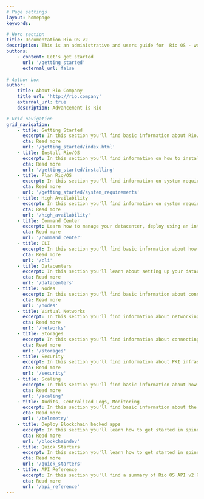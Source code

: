 ```yaml
---
# Page settings
layout: homepage
keywords:

# Hero section
title: Documentation Rio OS v2
description: This is an administrative and users guide for  Rio OS - world's only private cloud operating system
buttons:
    - content: Let's get started
      url: '/getting_started'
      external_url: false
    
# Author box
author:
    title: About Rio Company
    title_url: 'http://rio.company'
    external_url: true
    description: Advancement is Rio

# Grid navigation
grid_navigation:
    - title: Getting Started
      excerpt: In this section you'll find basic information about Rio/OS and its features. If you are a first time user then you must read the Getting Started section first.
      cta: Read more
      url: '/getting_started/index.html'
    - title: Install Rio/OS
      excerpt: In this section you'll find information on how to install Rio/OS and use it properly with entitlement. If you are a first time user then you must read the Getting Started section first.
      cta: Read more
      url: '/getting_started/installing'        
    - title: Plan Rio/OS
      excerpt: In this section you'll find information on system requirements to install Rio/OS. This section is relevant for administrators. If you are a first time user then you must read the Getting Started section first.
      cta: Read more
      url: '/getting_started/system_requirements'               
    - title: High Availability
      excerpt: In this section you'll find information on system requirements to install Rio/OS. This section is relevant for administrators. If you are a first time user then you must read the Getting Started section first.
      cta: Read more
      url: '/high_availability'              
    - title: Command Center
      excerpt: Learn how to manage your datacenter, deploy using an intuitive Rio OS command center.
      cta: Read more
      url: '/command_center'
    - title: CLI
      excerpt: In this section you'll find basic information about how to use Rio OS using CLI.
      cta: Read more
      url: '/cli'        
    - title: Datacenters
      excerpt: In this section you'll learn about setting up your datacenter with Rio OS.
      cta: Read more
      url: '/datacenters'        
    - title: Nodes
      excerpt: In this section you'll find basic information about connecting nodes with `Nodelet`, scaling them in  Rio OS.
      cta: Read more
      url: '/nodes'              
    - title: Virtual Networks
      excerpt: In this section you'll find information about networking nodes, tieing them using Virtal Networks API in Rio OS.
      cta: Read more
      url: '/networks'      
    - title: Storages
      excerpt: In this section you'll find information about connecting storages using `Storlet` with Rio OS and the supported plugins.
      cta: Read more
      url: '/storages'     
    - title: Security
      excerpt: In this section you'll find information about PKI infrastructure, how Rio OS seamlessly sets it up during install, the different ways of securely storing in Rio OS. Identity and Roles & Permissions are detailed.
      cta: Read more
      url: '/security'             
    - title: Scaling
      excerpt: In this section you'll find basic information about how to setup scaling, pre built telemetry rules for horizontal/vertical scaling application and scaling nodes.
      cta: Read more
      url: '/scaling'
    - title: Audits, Centralized Logs, Monitoring
      excerpt: In this section you'll find basic information about the types of audit information stored in immutable storage, log collectors, and telemetry.
      cta: Read more
      url: '/telemetry'
    - title: Deploy Blockchain backed apps
      excerpt: In this section you'll learn how to get started in spinning blockchain backed apps in Rio OS.
      cta: Read more
      url: '/blockchaindev'      
    - title: Quick Starters
      excerpt: In this section you'll learn how to get started in spinning digital cloud, containers, blockchain apps in Rio OS.
      cta: Read more
      url: '/quick_starters'  
    - title: API Reference
      excerpt: In this section you'll find a summary of Rio OS API v2 REST specification.
      cta: Read more
      url: '/api_reference'       
---
```

